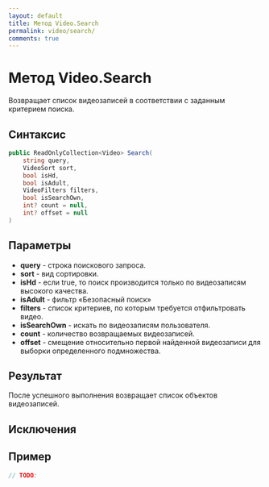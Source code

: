 ```yaml
---
layout: default
title: Метод Video.Search
permalink: video/search/
comments: true
---
```

# Метод Video.Search
Возвращает список видеозаписей в соответствии с заданным критерием поиска.

## Синтаксис
```csharp
public ReadOnlyCollection<Video> Search(
	string query, 
	VideoSort sort, 
	bool isHd, 
	bool isAdult, 
	VideoFilters filters, 
	bool isSearchOwn, 
	int? count = null, 
	int? offset = null
)
```

## Параметры
+ **query** - строка поискового запроса.
+ **sort** - вид сортировки.
+ **isHd** - если true, то поиск производится только по видеозаписям высокого качества.
+ **isAdult** - фильтр «Безопасный поиск»
+ **filters** - список критериев, по которым требуется отфильтровать видео.
+ **isSearchOwn** - искать по видеозаписям пользователя.
+ **count** - количество возвращаемых видеозаписей.
+ **offset** - смещение относительно первой найденной видеозаписи для выборки определенного подмножества.

## Результат
После успешного выполнения возвращает список объектов видеозаписей.

## Исключения

## Пример
```csharp
// TODO: 
```